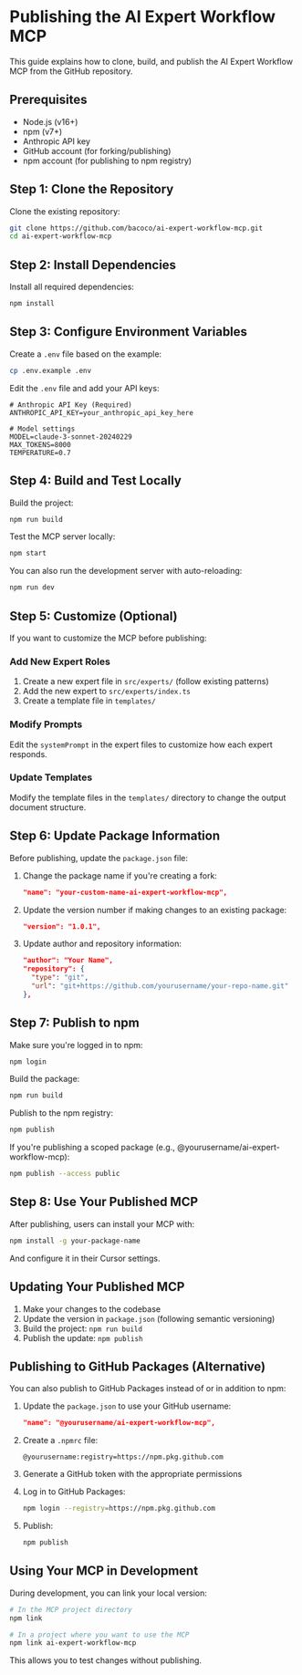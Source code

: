 # Publishing the AI Expert Workflow MCP

This guide explains how to clone, build, and publish the AI Expert Workflow MCP from the GitHub repository.

## Prerequisites

- Node.js (v16+)
- npm (v7+)
- Anthropic API key
- GitHub account (for forking/publishing)
- npm account (for publishing to npm registry)

## Step 1: Clone the Repository

Clone the existing repository:

```bash
git clone https://github.com/bacoco/ai-expert-workflow-mcp.git
cd ai-expert-workflow-mcp
```

## Step 2: Install Dependencies

Install all required dependencies:

```bash
npm install
```

## Step 3: Configure Environment Variables

Create a `.env` file based on the example:

```bash
cp .env.example .env
```

Edit the `.env` file and add your API keys:

```
# Anthropic API Key (Required)
ANTHROPIC_API_KEY=your_anthropic_api_key_here

# Model settings
MODEL=claude-3-sonnet-20240229
MAX_TOKENS=8000
TEMPERATURE=0.7
```

## Step 4: Build and Test Locally

Build the project:

```bash
npm run build
```

Test the MCP server locally:

```bash
npm start
```

You can also run the development server with auto-reloading:

```bash
npm run dev
```

## Step 5: Customize (Optional)

If you want to customize the MCP before publishing:

### Add New Expert Roles

1. Create a new expert file in `src/experts/` (follow existing patterns)
2. Add the new expert to `src/experts/index.ts`
3. Create a template file in `templates/`

### Modify Prompts

Edit the `systemPrompt` in the expert files to customize how each expert responds.

### Update Templates

Modify the template files in the `templates/` directory to change the output document structure.

## Step 6: Update Package Information

Before publishing, update the `package.json` file:

1. Change the package name if you're creating a fork:
   ```json
   "name": "your-custom-name-ai-expert-workflow-mcp",
   ```

2. Update the version number if making changes to an existing package:
   ```json
   "version": "1.0.1",
   ```

3. Update author and repository information:
   ```json
   "author": "Your Name",
   "repository": {
     "type": "git",
     "url": "git+https://github.com/yourusername/your-repo-name.git"
   },
   ```

## Step 7: Publish to npm

Make sure you're logged in to npm:

```bash
npm login
```

Build the package:

```bash
npm run build
```

Publish to the npm registry:

```bash
npm publish
```

If you're publishing a scoped package (e.g., @yourusername/ai-expert-workflow-mcp):

```bash
npm publish --access public
```

## Step 8: Use Your Published MCP

After publishing, users can install your MCP with:

```bash
npm install -g your-package-name
```

And configure it in their Cursor settings.

## Updating Your Published MCP

1. Make your changes to the codebase
2. Update the version in `package.json` (following semantic versioning)
3. Build the project: `npm run build`
4. Publish the update: `npm publish`

## Publishing to GitHub Packages (Alternative)

You can also publish to GitHub Packages instead of or in addition to npm:

1. Update the `package.json` to use your GitHub username:
   ```json
   "name": "@yourusername/ai-expert-workflow-mcp",
   ```

2. Create a `.npmrc` file:
   ```
   @yourusername:registry=https://npm.pkg.github.com
   ```

3. Generate a GitHub token with the appropriate permissions

4. Log in to GitHub Packages:
   ```bash
   npm login --registry=https://npm.pkg.github.com
   ```

5. Publish:
   ```bash
   npm publish
   ```

## Using Your MCP in Development

During development, you can link your local version:

```bash
# In the MCP project directory
npm link

# In a project where you want to use the MCP
npm link ai-expert-workflow-mcp
```

This allows you to test changes without publishing. 